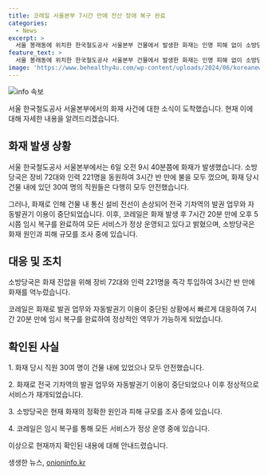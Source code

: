 ```yaml
---
title: 코레일 서울본부 7시간 만에 전산 장애 복구 완료
categories:
  - News
excerpt: >
  서울 봉래동에 위치한 한국철도공사 서울본부 건물에서 발생한 화재는 인명 피해 없이 소방당국의 신속한 대응으로 3시간 반 만에 진압됐다. 전국 기차역의 발권 업무와 자동발권기 이용이 일시 중단됐지만, 코레일은 7시간 20분 만에 모든 서비스를 복구했다고 밝혔다. 화재 원인과 피해 규모는 조사 중이며, 관련 정보는 YTN의 제보 채널에서 확인할 수 있다. (150자)
feature_text: >
  서울 봉래동에 위치한 한국철도공사 서울본부 건물에서 발생한 화재는 인명 피해 없이 소방당국의 신속한 대응으로 3시간 반 만에 진압됐다. 전국 기차역의 발권 업무와 자동발권기 이용이 일시 중단됐지만, 코레일은 7시간 20분 만에 모든 서비스를 복구했다고 밝혔다. 화재 원인과 피해 규모는 조사 중이며, 관련 정보는 YTN의 제보 채널에서 확인할 수 있다. (150자)
image: 'https://www.behealthy4u.com/wp-content/uploads/2024/06/koreanews.jpg'
---
```


<p><img src="https://www.behealthy4u.com/wp-content/uploads/2024/06/koreanews.jpg" alt="info 속보" /></p>

<p>서울 한국철도공사 서울본부에서의 화재 사건에 대한 소식이 도착했습니다. 현재 이에 대해 자세한 내용을 알려드리겠습니다. </p>

<h2 data-ke-size="size26">화재 발생 상황</h2>

<p data-ke-size="size16">서울 한국철도공사 서울본부에서는 6일 오전 9시 40분쯤에 화재가 발생했습니다. 소방당국은 장비 72대와 인력 221명을 동원하여 3시간 반 만에 불을 모두 껐으며, 화재 당시 건물 내에 있던 30여 명의 직원들은 다행히 모두 안전했습니다.</p>

<p data-ke-size="size16">그러나, 화재로 인해 건물 내 통신 설비 전선이 손상되어 전국 기차역의 발권 업무와 자동발권기 이용이 중단되었습니다. 이후, 코레일은 화재 발생 후 7시간 20분 만에 오후 5시쯤 임시 복구를 완료하여 모든 서비스가 정상 운영되고 있다고 밝혔으며, 소방당국은 화재 원인과 피해 규모를 조사 중에 있습니다.</p>

<h2 data-ke-size="size26">대응 및 조치</h2>

<p data-ke-size="size16">소방당국은 화재 진압을 위해 장비 72대와 인력 221명을 즉각 투입하여 3시간 반 만에 화재를 억누렀습니다.</p>

<p data-ke-size="size16">코레일은 화재로 발권 업무와 자동발권기 이용이 중단된 상황에서 빠르게 대응하여 7시간 20분 만에 임시 복구를 완료하여 정상적인 역무가 가능하게 되었습니다.</p>

<h2 data-ke-size="size26">확인된 사실</h2>

<p data-ke-size="size16">1. 화재 당시 직원 30여 명이 건물 내에 있었으나 모두 안전했습니다.</p>

<p data-ke-size="size16">2. 화재로 전국 기차역의 발권 업무와 자동발권기 이용이 중단되었으나 이후 정상적으로 서비스가 재개되었습니다.</p>

<p data-ke-size="size16">3. 소방당국은 현재 화재의 정확한 원인과 피해 규모를 조사 중에 있습니다.</p>

<p data-ke-size="size16">4. 코레일은 임시 복구를 통해 모든 서비스가 정상 운영 중에 있습니다.</p>

<p>이상으로 현재까지 확인된 내용에 대해 안내드렸습니다.</p>
생생한 뉴스, <a href="https://onioninfo.kr" rel="dofollow">onioninfo.kr</a>



